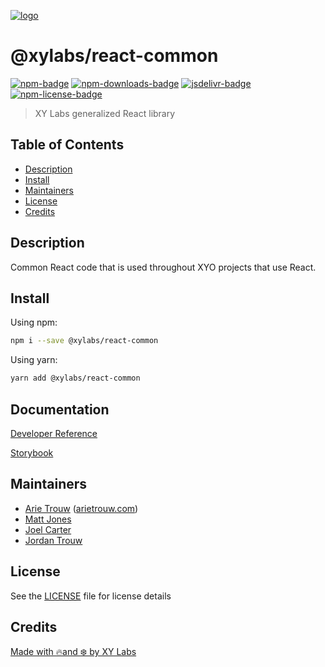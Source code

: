[![logo][]](https://xylabs.com)

# @xylabs/react-common

[![npm-badge][]][npm-link]
[![npm-downloads-badge][]][npm-link]
[![jsdelivr-badge][]][jsdelivr-link]
[![npm-license-badge][]](LICENSE)

> XY Labs generalized React library 

## Table of Contents

-   [Description](#description)
-   [Install](#install)
-   [Maintainers](#maintainers)
-   [License](#license)
-   [Credits](#credits)

## Description

Common React code that is used throughout XYO projects that use React.

## Install

Using npm:

```sh
npm i --save @xylabs/react-common
```

Using yarn:

```sh
yarn add @xylabs/react-common
```

## Documentation
[Developer Reference](https://xylabs.github.io/sdk-react)

[Storybook](https://xylabs.github.io/sdk-react/storybook)

## Maintainers

- [Arie Trouw](https://github.com/arietrouw) ([arietrouw.com](https://arietrouw.com))
- [Matt Jones](https://github.com/jonesmac)
- [Joel Carter](https://github.com/JoelBCarter)
- [Jordan Trouw](https://github.com/jordantrouw)

## License

See the [LICENSE](LICENSE) file for license details

## Credits

[Made with 🔥and ❄️ by XY Labs](https://xylabs.com)

[logo]: https://cdn.xy.company/img/brand/XYPersistentCompany_Logo_Icon_Colored.svg

[npm-badge]: https://img.shields.io/npm/v/@xylabs/react-common.svg
[npm-link]: https://www.npmjs.com/package/@xylabs/react-common

[npm-downloads-badge]: https://img.shields.io/npm/dw/@xylabs/react-common
[npm-license-badge]: https://img.shields.io/npm/l/@xylabs/react-common

[jsdelivr-badge]: https://data.jsdelivr.com/v1/package/npm/@xylabs/react-common/badge
[jsdelivr-link]: https://www.jsdelivr.com/package/npm/@xylabs/react-common